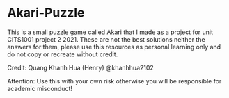 # Akari-Puzzle

This is a small puzzle game called Akari that I made as a project for unit CITS1001 project 2 2021. These are not the best solutions neither the answers for them, please use this resources as personal learning only and do not copy or recreate without credit. 

Credit: Quang Khanh Hua (Henry) @khanhhua2102

Attention: Use this with your own risk otherwise you will be responsible for academic misconduct!
